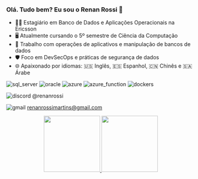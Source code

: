 ### Olá. Tudo bem? Eu sou o Renan Rossi 👋

- 🧑‍💼 Estagiário em Banco de Dados e Aplicações Operacionais na Ericsson
- 🖥️ Atualmente cursando o 5º semestre de Ciência da Computação
- 💼 Trabalho com operações de aplicativos e manipulação de bancos de dados
- 🛡️ Foco em DevSecOps e práticas de segurança de dados
- 🌐 Apaixonado por idiomas: 🇺🇸 Inglês, 🇪🇸 Espanhol, 🇨🇳 Chinês e 🇸🇦 Árabe

![sql_server](https://img.shields.io/badge/Microsoft%20SQL%20Server-CC2927?style=for-the-badge&logo=microsoft%20sql%20server&logoColor=white) ![oracle](https://img.shields.io/badge/Oracle-F80000?style=for-the-badge&logo=Oracle&logoColor=white) ![azure](https://img.shields.io/badge/microsoft%20azure-0089D6?style=for-the-badge&logo=microsoft-azure&logoColor=white) ![azure_function](https://img.shields.io/badge/Azure_DevOps-0078D7?style=for-the-badge&logo=azure-devops&logoColor=white) ![dockers](https://img.shields.io/badge/Docker-2CA5E0?style=for-the-badge&logo=docker&logoColor=white)

![discord](https://img.shields.io/badge/Discord-5865F2?style=for-the-badge&logo=discord&logoColor=white) @renanrossi

![gmail](https://img.shields.io/badge/Gmail-D14836?style=for-the-badge&logo=gmail&logoColor=white) renanrossimartins@gmail.com


<div align="center">
  <a href="https://github.com/martinsRossi">
  <img height="150em" src="https://github-readme-stats.vercel.app/api?username=martinsRossi&show_icons=true&theme=highcontrast&include_all_commits=true&count_private=true"/>
  <img height="150em" src="https://github-readme-stats.vercel.app/api/top-langs/?username=martinsRossi&layout=compact&langs_count=7&theme=highcontrast"/>
</div>

